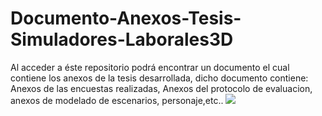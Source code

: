 # Documento-Anexos-Tesis-Simuladores-Laborales3D
Al acceder a éste repositorio podrá encontrar un documento el cual contiene los anexos de la tesis desarrollada, dicho documento contiene: Anexos de las encuestas realizadas, Anexos del protocolo de evaluacion, anexos de modelado de escenarios, personaje,etc..
<img src="![image](https://user-images.githubusercontent.com/56529535/198908697-e4bcb1b0-9fa4-459b-966b-15f10c11b54c.png)
">
